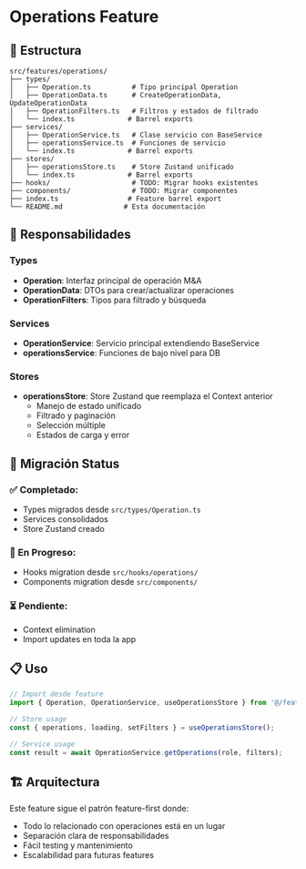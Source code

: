 # Operations Feature

## 📁 Estructura

```
src/features/operations/
├── types/
│   ├── Operation.ts          # Tipo principal Operation
│   ├── OperationData.ts      # CreateOperationData, UpdateOperationData
│   ├── OperationFilters.ts   # Filtros y estados de filtrado
│   └── index.ts             # Barrel exports
├── services/
│   ├── OperationService.ts   # Clase servicio con BaseService
│   ├── operationsService.ts  # Funciones de servicio
│   └── index.ts             # Barrel exports
├── stores/
│   ├── operationsStore.ts    # Store Zustand unificado
│   └── index.ts             # Barrel exports
├── hooks/                    # TODO: Migrar hooks existentes
├── components/               # TODO: Migrar componentes
├── index.ts                 # Feature barrel export
└── README.md               # Esta documentación
```

## 🎯 Responsabilidades

### Types
- **Operation**: Interfaz principal de operación M&A
- **OperationData**: DTOs para crear/actualizar operaciones
- **OperationFilters**: Tipos para filtrado y búsqueda

### Services
- **OperationService**: Servicio principal extendiendo BaseService
- **operationsService**: Funciones de bajo nivel para DB

### Stores
- **operationsStore**: Store Zustand que reemplaza el Context anterior
  - Manejo de estado unificado
  - Filtrado y paginación
  - Selección múltiple
  - Estados de carga y error

## 🔄 Migración Status

### ✅ Completado:
- Types migrados desde `src/types/Operation.ts`
- Services consolidados
- Store Zustand creado

### 🔄 En Progreso:
- Hooks migration desde `src/hooks/operations/`
- Components migration desde `src/components/`

### ⏳ Pendiente:
- Context elimination
- Import updates en toda la app

## 📋 Uso

```typescript
// Import desde feature
import { Operation, OperationService, useOperationsStore } from '@/features/operations';

// Store usage
const { operations, loading, setFilters } = useOperationsStore();

// Service usage
const result = await OperationService.getOperations(role, filters);
```

## 🏗️ Arquitectura

Este feature sigue el patrón feature-first donde:
- Todo lo relacionado con operaciones está en un lugar
- Separación clara de responsabilidades
- Fácil testing y mantenimiento
- Escalabilidad para futuras features